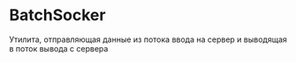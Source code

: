 ﻿# BatchSocker
Утилита, отправляющая данные из потока ввода на сервер и выводящая в поток вывода с сервера
